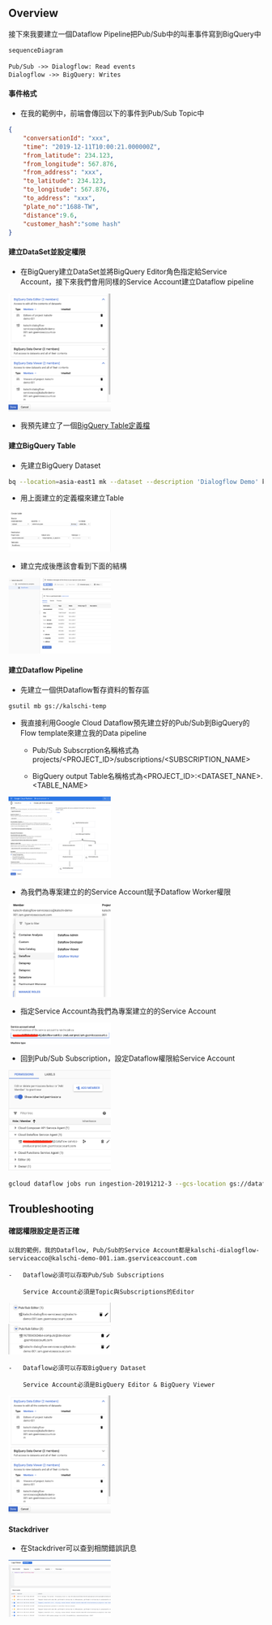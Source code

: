##  Overview

接下來我要建立一個Dataflow Pipeline把Pub/Sub中的叫車事件寫到BigQuery中

```mermaid
sequenceDiagram

Pub/Sub ->> Dialogflow: Read events
Dialogflow ->> BigQuery: Writes
```

####    事件格式

-   在我的範例中，前端會傳回以下的事件到Pub/Sub Topic中

```json
{
    "conversationId": "xxx",
    "time": "2019-12-11T10:00:21.000000Z",
    "from_latitude": 234.123,
    "from_longitude": 567.876,
    "from_address": "xxx",
    "to_latitude": 234.123,
    "to_longitude": 567.876,
    "to_address": "xxx",
    "plate_no":"1688-TW",
    "distance":9.6,
    "customer_hash":"some hash"
}
```

####    建立DataSet並設定權限

-   在BigQuery建立DataSet並將BigQuery Editor角色指定給Service Account，接下來我們會用同樣的Service Account建立Dataflow pipeline

<img src="./img/bq-dataset-level-permission.png" style="width:40%;height:30%"/>

-   我預先建立了一個[BigQuery Table定義檔](./schema-bq-flat.json)

####    建立BigQuery Table

-   先建立BigQuery Dataset

```bash
bq --location=asia-east1 mk --dataset --description 'Dialogflow Demo' kalschi-demo-001:conversational_ai_anaytics
```

-   用上面建立的定義檔來建立Table

<img src="./img/bq-create-table.png" style="width:40%;height:30%"/>

-   建立完成後應該會看到下面的結構

<img src="./img//bq-table.png" style="width:40%;height:30%"/>


####    建立Dataflow Pipeline


-   先建立一個供Dataflow暫存資料的暫存區

```bash
gsutil mb gs://kalschi-temp
```

-   我直接利用Google Cloud Dataflow預先建立好的Pub/Sub到BigQuery的Flow template來建立我的Data pipeline

    -   Pub/Sub Subscrption名稱格式為projects/<PROJECT_ID>/subscriptions/<SUBSCRIPTION_NAME>
    
    -   BigQuery output Table名稱格式為<PROJECT_ID>:<DATASET_NANE>.<TABLE_NAME>

<img src="./img/dataflow-create-from-template.png" style="width:40%;height:30%"/>

-   為我們為專案建立的的Service Account賦予Dataflow Worker權限

<img src="./img/iam-dataflow-workder.png" style="width:40%;height:30%"/>

-   指定Service Account為我們為專案建立的的Service Account

<img src="./img/dataflow-service-account.png" style="width:40%;height:30%"/>

-   回到Pub/Sub Subscription，設定Dataflow權限給Service Account

<img src="./img/pubsub-subscription-service-account.png" style="width:40%;height:30%"/>

```bash
gcloud dataflow jobs run ingestion-20191212-3 --gcs-location gs://dataflow-templates/latest/PubSub_Subscription_to_BigQuery --parameters inputSubscription=projects/kalschi-demo-001/subscriptions/taxi_ingestion,outputTableSpec=kalschi-demo-001:conversational_ai_anaytics.BookEvents --service-account-email kalschi-dialogflow-serviceacco@kalschi-demo-001.iam.gserviceaccount.com  --max-workers 1 --region asia-east1

```


##  Troubleshooting

####   確認權限設定是否正確

    以我的範例，我的Dataflow, Pub/Sub的Service Account都是kalschi-dialogflow-serviceacco@kalschi-demo-001.iam.gserviceaccount.com

    -   Dataflow必須可以存取Pub/Sub Subscriptions

        Service Account必須是Topic與Subscriptions的Editor

<img src="img/pubsub-topic-permissions.png" style="width:40%;height:30%"/>
<br/>
<img src="img/pubsub-subscriptions-oermissions.png" style="width:40%;height:30%"/>

    -   Dataflow必須可以存取BigQuery Dataset

        Service Account必須是BigQuery Editor & BigQuery Viewer

<img src="img/bq-dataset-level-permission.png" style="width:40%;height:30%"/>

####    Stackdriver

-   在Stackdriver可以查到相關錯誤訊息

<img src="img/bq-dataflow-troubleshooting.png" style="width:40%;height:30%"/>
